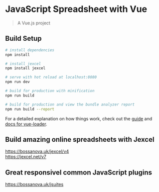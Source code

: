 # JavaScript Spreadsheet with Vue

> A Vue.js project

## Build Setup

``` bash
# install dependencies
npm install

# install jexcel
npm install jexcel

# serve with hot reload at localhost:8080
npm run dev

# build for production with minification
npm run build

# build for production and view the bundle analyzer report
npm run build --report
```

For a detailed explanation on how things work, check out the [guide](http://vuejs-templates.github.io/webpack/) and [docs for vue-loader](http://vuejs.github.io/vue-loader).

## Build amazing online spreadsheets with Jexcel
https://bossanova.uk/jexcel/v4<br>
https://jexcel.net/v7

## Great responsivel common JavaScript plugins
https://bossanova.uk/jsuites

